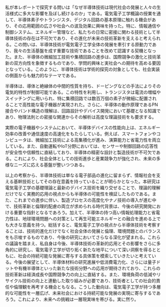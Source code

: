 私が本レポートで探究する問いは「なぜ半導体技術は現代社会の発展と人々の生活様式に多大な影響を及ぼし続けるのか」である。電気電子工学概論の授業を通して、半導体素子やトランジスタ、デジタル回路の基本原理に触れる機会があり、その応用範囲の広さや社会への波及効果に興味を持った。特に、情報通信や制御システム、エネルギー管理など、私たちの日常に密接に関わる技術として半導体技術の存在は不可欠であり、その進化が未来の技術革新を支えると考えられる。この問いは、半導体技術が電気電子工学全体の発展を牽引する原動力であり、我々の生活基盤を成す重要な技術であることを改めて認識する契機となった。また、半導体の微細加工技術や集積回路の進歩は、国際競争の激化と技術革新の双方向性を象徴するものであり、学問的興味と実社会への期待を高める要因となっている。このように、半導体技術は学術的探究の対象としても、社会実装の側面からも魅力的なテーマである。

半導体は、導体と絶縁体の中間的性質を持ち、ドーピングなどの手法によりその電気的特性が制御可能である。この特性を利用し、トランジスタは電流の増幅やスイッチングに用いられ、特に集積回路では数百万個の素子が微細に配置されることで高性能な電子機器が実現された。さらに、半導体の動作原理であるPN接合やバンド構造の理解は、回路設計やデバイス開発において基礎となる知識であり、物理法則との密接な関連からその解析は高度な理論技術をも要求する。

実際の電子機器やシステムにおいて、半導体デバイスの性能向上は、エネルギー効率の改善や通信速度の高速化をもたらしている。例えば、スマートフォンやコンピュータは、微細加工技術による高集積化が進み、演算能力と省電力性を両立している。また、自動運転やIoT分野においては、センサーや制御回路の応答性が安全性や信頼性に直結しており、半導体の精密な設計と製造技術が不可欠である。これにより、社会全体としての技術進歩と産業競争力が強化され、未来の多様なニーズに応える基盤が整いつつある。

以上の考察から、半導体技術は単なる電子部品の進化に留まらず、情報社会を支える基幹技術としてその存在意義を持っていることが明らかとなった。本研究は電気電子工学の基礎理論と最新のデバイス技術を織り交ぜることで、理論的理解だけでなく実務的応用の視点からも半導体の可能性を検証したものである。また、これまでの進歩に伴い、製造プロセスの高度化やナノ技術の導入が進む中で、技術革新と倫理的配慮の両立が求められる時代背景は、今後の研究開発における重要な指針となるであろう。加えて、半導体の持つ高い情報処理能力と省電力性は、地球環境問題への対策として再生可能エネルギーとの融合を進める上でも大きな意義を持つ。総括すると、電気電子工学の視点から半導体技術を考察することは、技術的進化だけでなく社会全体の発展と倫理、環境問題とのバランスをも示唆するものであり、今後の研究においてさらなる深化が望まれる。これらの議論を踏まえ、私自身は今後、半導体技術の革新的応用とその影響をさらに多角的に研究し、電気電子工学が切り拓く新たな地平について深い洞察を得るとともに、社会の持続可能な発展に寄与する具体策を模索していきたいと考えている。今後の展望として、半導体材料の研究進展や低消費電力化、さらには量子ドットや有機半導体といった新たな技術分野への応用が期待されており、これらの技術革新は経済成長や国際競争力の向上に直結する。また、環境負荷の低減やリサイクル技術の向上と連動した取り組みが必要であり、技術者としての社会的責任や倫理観を再考する機会ともなる。こうした動向は、電気電子工学が持つ多層的な可能性を一層広げ、未来社会における持続可能な発展の実現に寄与するであろう。これにより、未来への挑戦は一層現実味を帯びる。実に然り。